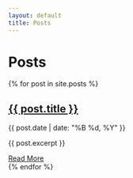 ```yaml
---
layout: default
title: Posts
---
```


# Posts

<div class="posts-list">
  {% for post in site.posts %}
    <div class="post-item">
      <h2>
        <a href="{{ post.url | relative_url }}">{{ post.title }}</a>
      </h2>
      <div class="post-date">{{ post.date | date: "%B %d, %Y" }}</div>
      <p>{{ post.excerpt }}</p>
      <a href="{{ post.url | relative_url }}" class="read-more">Read More</a>
    </div>
  {% endfor %}
</div>
